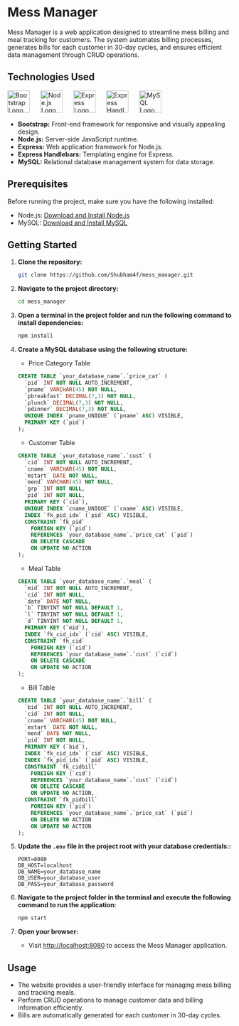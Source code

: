 # Mess Manager

Mess Manager is a web application designed to streamline mess billing and meal tracking for customers. The system automates billing processes, generates bills for each customer in 30-day cycles, and ensures efficient data management through CRUD operations.
## Technologies Used

<img src="https://getbootstrap.com/docs/5.3/assets/brand/bootstrap-logo.svg" alt="Bootstrap Logo" height="50" style="margin-right: 20px;">
<img src="https://upload.wikimedia.org/wikipedia/commons/d/d9/Node.js_logo.svg" alt="Node.js Logo" height="50" style="margin-right: 20px;">
<img src="https://expressjs.com/images/express-facebook-share.png" alt="Express Logo" height="50" style="margin-right: 20px;">
<img src="https://handlebarsjs.com/images/handlebars_logo.png" alt="Express Handlebars Logo" height="50" style="margin-right: 20px;">
<img src="https://www.mysql.com/common/logos/logo-mysql-170x115.png" alt="MySQL Logo" height="50">

- **Bootstrap:** Front-end framework for responsive and visually appealing design.
- **Node.js:** Server-side JavaScript runtime.
- **Express:** Web application framework for Node.js.
- **Express Handlebars:** Templating engine for Express.
- **MySQL:** Relational database management system for data storage.

## Prerequisites

Before running the project, make sure you have the following installed:

- Node.js: [Download and Install Node.js](https://nodejs.org/)
- MySQL: [Download and Install MySQL](https://www.mysql.com/)

## Getting Started

1. **Clone the repository:**
    ```bash
    git clone https://github.com/Shubham4f/mess_manager.git
    ```

2. **Navigate to the project directory:**
    ```bash
    cd mess_manager
    ```

3. **Open a terminal in the project folder and run the following command to install dependencies:**
    ```bash
    npm install
    ```

4. **Create a MySQL database using the following structure:**
    
    - Price Category Table
    ```sql
    CREATE TABLE `your_database_name`.`price_cat` (
      `pid` INT NOT NULL AUTO_INCREMENT,
      `pname` VARCHAR(45) NOT NULL,
      `pbreakfast` DECIMAL(7,3) NOT NULL,
      `plunch` DECIMAL(7,3) NOT NULL,
      `pdinner` DECIMAL(7,3) NOT NULL,
      UNIQUE INDEX `pname_UNIQUE` (`pname` ASC) VISIBLE,
      PRIMARY KEY (`pid`)
    );
   ```
    - Customer Table
    ```sql
    CREATE TABLE `your_database_name`.`cust` (
      `cid` INT NOT NULL AUTO_INCREMENT,
      `cname` VARCHAR(45) NOT NULL,
      `mstart` DATE NOT NULL,
      `mend` VARCHAR(45) NOT NULL,
      `grp` INT NOT NULL,
      `pid` INT NOT NULL,
      PRIMARY KEY (`cid`),
      UNIQUE INDEX `cname_UNIQUE` (`cname` ASC) VISIBLE,
      INDEX `fk_pid_idx` (`pid` ASC) VISIBLE,
      CONSTRAINT `fk_pid`
        FOREIGN KEY (`pid`)
        REFERENCES `your_database_name`.`price_cat` (`pid`)
        ON DELETE CASCADE  
        ON UPDATE NO ACTION
    );
    ```
    - Meal Table
    ```sql
    CREATE TABLE `your_database_name`.`meal` (
      `mid` INT NOT NULL AUTO_INCREMENT,
      `cid` INT NOT NULL,
      `date` DATE NOT NULL,
      `b` TINYINT NOT NULL DEFAULT 1,
      `l` TINYINT NOT NULL DEFAULT 1,
      `d` TINYINT NOT NULL DEFAULT 1,
      PRIMARY KEY (`mid`),
      INDEX `fk_cid_idx` (`cid` ASC) VISIBLE,
      CONSTRAINT `fh_cid`
        FOREIGN KEY (`cid`)
        REFERENCES `your_database_name`.`cust` (`cid`)
        ON DELETE CASCADE  
        ON UPDATE NO ACTION
    );
    ```
    - Bill Table
    ```sql
    CREATE TABLE `your_database_name`.`bill` (
      `bid` INT NOT NULL AUTO_INCREMENT,
      `cid` INT NOT NULL,
      `cname` VARCHAR(45) NOT NULL,
      `mstart` DATE NOT NULL,
      `mend` DATE NOT NULL,
      `pid` INT NOT NULL,
      PRIMARY KEY (`bid`),
      INDEX `fk_cid_idx` (`cid` ASC) VISIBLE,
      INDEX `fk_pid_idx` (`pid` ASC) VISIBLE,
      CONSTRAINT `fk_cidbill`
        FOREIGN KEY (`cid`)
        REFERENCES `your_database_name`.`cust` (`cid`)
        ON DELETE CASCADE
        ON UPDATE NO ACTION,
      CONSTRAINT `fk_pidbill`
        FOREIGN KEY (`pid`)
        REFERENCES `your_database_name`.`price_cat` (`pid`)
        ON DELETE NO ACTION
        ON UPDATE NO ACTION
    );
    ```

5. **Update the `.env` file in the project root with your database credentials::**
    ```env
    PORT=8080
    DB_HOST=localhost
    DB_NAME=your_database_name
    DB_USER=your_database_user
    DB_PASS=your_database_password
    ```

6. **Navigate to the project folder in the terminal and execute the following command to run the application:**
    ```bash
    npm start
    ```

7. **Open your browser:**
    - Visit [http://localhost:8080](http://localhost:8080) to access the Mess Manager application.

## Usage

- The website provides a user-friendly interface for managing mess billing and tracking meals.
- Perform CRUD operations to manage customer data and billing information efficiently.
- Bills are automatically generated for each customer in 30-day cycles.

